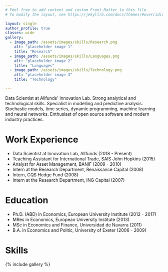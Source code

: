 ```yaml
---
# Feel free to add content and custom Front Matter to this file.
# To modify the layout, see https://jekyllrb.com/docs/themes/#overriding-theme-defaults

layout: single
author_profile: true
classes: wide
gallery:
  - image_path: /assets/images/skills/Research.png
    alt: "placeholder image 1"
    title: "Research"
  - image_path: /assets/images/skills/Languages.png
    alt: "placeholder image 2"
    title: "Languages"
  - image_path: /assets/images/skills/Technology.png
    alt: "placeholder image 3"
    title: "Technology"

---
```


Data Scientist at Allfunds' Innovation Lab. Strong analytical and technological skills. Specialist in modelling and predictive analysis. Stochastic models, time series, dynamic programming, machine learning and neural networks. Enthusiast of open source software and modern industry practices.

# Work Experience

* Data Scientist at Innovation Lab, Allfunds (2018 - Present)
* Teaching Assistant for International Trade, SAIS John Hopkins (2015)
* Analyst for Asset Management, BANIF (2009 - 2010)
* Intern at the Research Department, Renaissance Capital (2008)
* Intern, CQS Hedge Fund (2008)
* Intern at the Research Department, ING Capital (2007)

# Education

* Ph.D. (ABD) in Economics, European University Institute (2012 - 2017)
* MRes in Economics, European University Institute (2013)
* MSc in Economics and Finance, Universidad de Navarra (2011)
* B.A. in Economics and Politic, University of Exeter (2006 - 2009)

# Skills

{% include gallery %}
